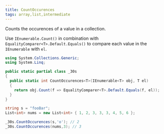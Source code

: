 ```yaml
---
title: CountOccurences
tags: array,list,intermediate
---
```


Counts the occurences of a value in a collection.

Use `IEnumerable.Count()` in combination with `EqualityComparer<T>.Default.Equals()` to compare each value in the `IEnumerable` with `el`.

```csharp
using System.Collections.Generic;
using System.Linq;

public static partial class _30s 
{
  public static int CountOccurences<T>(IEnumerable<T> obj, T el) 
  {
    return obj.Count(f => EqualityComparer<T>.Default.Equals(f, el));
  }
}
```

```csharp
string s = "fooBar";
List<int> nums = new List<int> { 1, 2, 3, 3, 3, 4, 5, 6 };

_30s.CountOccurences(s,'o'); // 2
_30s.CountOccurences(nums,3); // 3
```

